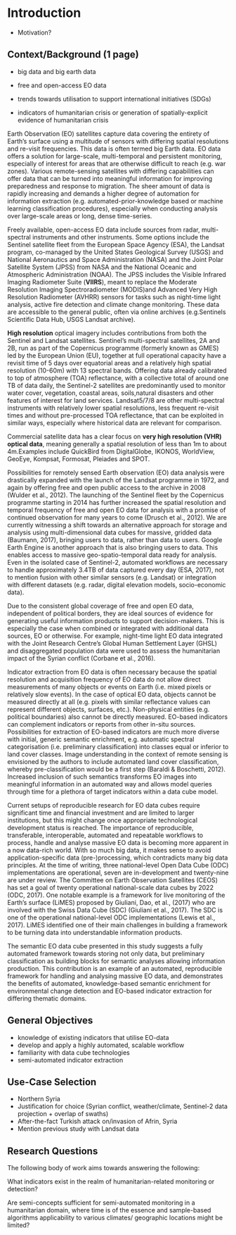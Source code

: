 # Introduction

- Motivation?

## Context/Background (1 page)

- big data and big earth data


- free and open-access EO data
- trends towards utilisation to support international initiatives (SDGs)
- indicators of humanitarian crisis or generation of spatially-explicit evidence of humanitarian crisis




Earth Observation (EO) satellites capture data covering the entirety of Earth’s surface using a multitude of sensors with differing spatial resolutions and re-visit frequencies. This data is often termed big Earth data. EO data offers a solution for large-scale, multi-temporal and persistent monitoring, especially of interest for areas that are otherwise difficult to reach (e.g. war zones). Various remote-sensing satellites with differing capabilities can offer data that can be turned into meaningful information for improving preparedness and response to migration. The sheer amount of data is rapidly increasing and demands a higher degree of automation for information extraction (e.g. automated-prior-knowledge based or machine learning classification procedures), especially when conducting analysis over large-scale areas or long, dense time-series.

Freely available, open-access EO data include sources from radar, multi-spectral instruments and other instruments. Some options include the Sentinel satellite fleet from the European Space Agency (ESA), the Landsat program, co-managed by the United States Geological Survey (USGS) and National Aeronautics and Space Administration (NASA) and the Joint Polar Satellite System (JPSS) from NASA and the National Oceanic and Atmospheric Administration (NOAA). The JPSS includes the Visible Infrared Imaging Radiometer Suite (**VIIRS**), meant to replace the Moderate Resolution Imaging Spectroradiometer (MODIS)and Advanced Very High Resolution Radiometer (AVHRR) sensors for tasks such as night-time light analysis, active fire detection and climate change monitoring. These data are accessible to the general public, often via online archives (e.g.Sentinels Scientific Data Hub, USGS Landsat archive).

**High resolution** optical imagery includes contributions from both the Sentinel and Landsat satellites. Sentinel’s multi-spectral satellites, 2A and 2B, run as part of the Copernicus programme (formerly known as GMES) led by the European Union (EU), together at full operational capacity have a revisit time of 5 days over equatorial areas and a relatively high spatial resolution (10-60m) with 13 spectral bands. Offering data already calibrated to top of atmosphere (TOA) reflectance, with a collective total of around one TB of data daily, the Sentinel-2 satellites are predominantly used to monitor water cover, vegetation, coastal areas, soils,natural disasters and other features of interest for land services. Landsat5/7/8 are other multi-spectral instruments with relatively lower spatial resolutions, less frequent re-visit times and without pre-processed TOA reflectance, that can be exploited in similar ways, especially where historical data are relevant for comparison.

Commercial satellite data has a clear focus on **very high resolution (VHR) optical data**, meaning generally a spatial resolution of less than 1m to about 4m.Examples include QuickBird from DigitalGlobe, IKONOS, WorldView, GeoEye, Kompsat, Formosat, Pleiades and SPOT.

Possibilities for remotely sensed Earth observation (EO) data analysis were drastically expanded with the launch of the Landsat programme in 1972, and again by offering free and open public access to the archive in 2008 (Wulder et al., 2012). The launching of the Sentinel fleet by the Copernicus programme starting in 2014 has further increased the spatial resolution and temporal frequency of free and open EO data for analysis with a promise of continued observation for many years to come (Drusch et al., 2012). We are currently witnessing a shift towards an alternative approach for storage and analysis using multi-dimensional data cubes for massive, gridded data (Baumann, 2017), bringing users to data, rather than data to users. Google Earth Engine is another approach that is also bringing users to data. This enables access to massive geo-spatio-temporal data ready for analysis. Even in the isolated case of Sentinel-2, automated workflows are necessary to handle approximately 3.4TB of data captured every day (ESA, 2017), not to mention fusion with other similar sensors (e.g. Landsat) or integration with different datasets (e.g. radar, digital elevation models, socio-economic data). 

Due to the consistent global coverage of free and open EO data, independent of political borders, they are ideal sources of evidence for generating useful information products to support decision-makers. This is especially the case when combined or integrated with additional data sources, EO or otherwise. For example, night-time light EO data integrated with the Joint Research Centre’s Global Human Settlement Layer (GHSL) and disaggregated population data were used to assess the humanitarian impact of the Syrian conflict (Corbane et al., 2016).

Indicator extraction from EO data is often necessary because the spatial resolution and acquisition frequency of EO data do not allow direct measurements of many objects or events on Earth (i.e. mixed pixels or relatively slow events). In the case of optical EO data, objects cannot be measured directly at all (e.g. pixels with similar reflectance values can represent different objects, surfaces, etc.). Non-physical entities (e.g. political boundaries) also cannot be directly measured. EO-based indicators can complement indicators or reports from other in-situ sources. Possibilities for extraction of EO-based indicators are much more diverse with initial, generic semantic enrichment, e.g. automatic spectral categorisation (i.e. preliminary classification) into classes equal or inferior to land cover classes. Image understanding in the context of remote sensing is envisioned by the authors to include automated land cover classification, whereby pre-classification would be a first step (Baraldi & Boschetti, 2012). Increased inclusion of such semantics transforms EO images into meaningful information in an automated way and allows model queries through time for a plethora of target indicators within a data cube model.

Current setups of reproducible research for EO data cubes require significant time and financial investment and are limited to larger institutions, but this might change once appropriate technological development status is reached. The importance of reproducible, transferable, interoperable, automated and repeatable workflows to process, handle and analyse massive EO data is becoming more apparent in a now data-rich world. With so much big data, it makes sense to avoid application-specific data (pre-)processing, which contradicts many big data principles. At the time of writing, three national-level Open Data Cube (ODC) implementations are operational, seven are in-development and twenty-nine are under review. The Committee on Earth Observation Satellites (CEOS) has set a goal of twenty operational national-scale data cubes by 2022 (ODC, 2017). One notable example is a framework for live monitoring of the Earth’s surface (LiMES) proposed by Giuliani, Dao, et al., (2017) who are involved with the Swiss Data Cube (SDC) (Giuliani et al., 2017). The SDC is one of the operational national-level ODC implementations (Lewis et al., 2017). LiMES identified one of their main challenges in building a framework to be turning data into understandable information products.

The semantic EO data cube presented in this study suggests a fully automated framework towards storing not only data, but preliminary classification as building blocks for semantic analyses allowing information production. This contribution is an example of an automated, reproducible framework for handling and analysing massive EO data, and demonstrates the benefits of automated, knowledge-based semantic enrichment for environmental change detection and EO-based indicator extraction for differing thematic domains.

## General Objectives

- knowledge of existing indicators that utilise EO-data
- develop and apply a highly automated, scalable workflow
- familiarity with data cube technologies
- semi-automated indicator extraction

## Use-Case Selection

- Northern Syria
- Justification for choice (Syrian conflict, weather/climate, Sentinel-2 data projection + overlap of swaths)
- After-the-fact Turkish attack on/invasion of Afrin, Syria
- Mention previous study with Landsat data

## Research Questions

The following body of work aims towards answering the following:

What indicators exist in the realm of humanitarian-related monitoring or detection?

Are semi-concepts sufficient for semi-automated monitoring in a humanitarian domain, where time is of the essence and sample-based algorithms applicability to various climates/ geographic locations might be limited?



 